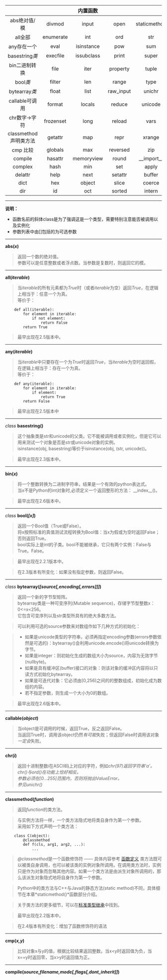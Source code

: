 

|        			|				|	内置函数		|				|		 		|
|:-------------:	|:-------------:| 	:-----:		| 	:-----:		|	:------:	|
|abs绝对值/模			|divmod  		|input  		|open  			|staticmethod  	|
|all全部				|enumerate  	|int  			|ord  			|str  			|
|any存在一个			|eval  			|isinstance  	|pow  			|sum  			|
|basestring*类*		|execfile  		|issubclass  	|print  		|super  		|
|bin二进制转换		|file  			|iter  			|property  		|tuple  		|
|bool*类*			|filter  		|len  			|range  		|type  			|
|bytearray*类*  		|float  		|list  			|raw_input  	|unichr  		|
|callable可调用		|format  		|locals  		|reduce  		|unicode  		|
|chr数字->字符		|frozenset  	|long  			|reload  		|vars  			|
|classmethod声明类方法|getattr  		|map  			|repr  			|xrange  		|
|cmp 比较			|globals  		|max  			|reversed  		|zip  			|
|compile  			|hasattr  		|memoryview  	|round  		|\_\_import\_\_ |
|complex  			|hash  			|min  			|set  			|apply  		|
|delattr  			|help  			|next  			|setattr  		|buffer  		|
|dict  				|hex  			|object  		|slice  		|coerce  		|
|dir  				|id  			|oct  			|sorted  		|intern  		|

- - - 
**说明：**  
* 函数名前的斜体class是为了强调这是一个类型，需要特别注意能否被调用以及实例化  
* 参数列表中由[]包括的为可选参数

- - -

**abs(*x*)**  
>	返回一个数的绝对值。  
	参数可以是任意整数或者浮点数。当参数是复数时，则返回它的模。

- - -

**all(*iterable*)**  
>	当*iterable*的所有元素都为*True*时（或者*iterable*为空）返回*True*，在逻辑上相当于：任意一个为真。  
	等价于：

		def all(iterable):  
			for element in iterable:  
				if not element:  
					return False  
			return True

>	最早出现在2.5版本中。

- - -

**any(*iterable*)**
>	当*iterable*中只要存在一个为*True*时返回*True*，当*iterable*为空时返回假，在逻辑上相当于：存在一个为真。  
	等价于：

		def any(iterable):
		    for element in iterable:
		        if element:
		            return True
		    return False
>	最早出现在2.5版本中

- - -

*class* **basestring()**
>	这个抽象类是str和unicode的父类。它不能被调用或者实例化，但是它可以用来测试一个对象是否是str或unicode对象的实例。  
	isinstance(obj, basestring)等价于isinstance(obj, (str, unicode))。  

>	最早出现在2.3版本中。  

- - -

**bin(*x*)**
>	将一个整数转换为二进制字符串，结果是一个有效的python表达式。  
	当x不是Python的int对象时,必须定义一个返回整形的方法： \_\_index\_\_()。  

>	最早出现在2.6版本中。

- - -

*class* **bool(*[x]*)**
>	返回一个Bool值（True或False）。  
	将x按照标准的真值测试流程转换为Bool值：当x为假或为空时返回False；否则返回True。  
	bool实际上是int的子类。bool不能被继承，它只有两个实例：False与True。False。  

>	最早出现在2.2.1版本中。

>	在2.3版本有所变化：如果没有指定参数，则返回False。	

- - -

*class* **bytearray(*[source[,encoding[,errors]]]*)**
>	返回一个新的字节型矩阵。  
	bytearray类是一种可变序列(Mutable sequence)，存储字节型整数x：0&lt;=x&lt;256。  
	它包含可变序列以及str类型所具有的绝大多数方法。  
	
>	可以利用可选的source参数来对数组作如下几种方式的初始化：

>	- 如果是unicode类型的字符串，必须再指定encoding参数(errors参数依然是可选的)：bytearray()会利用unicode.encode()将unicode转换为字节。
>	- 如果是integer：则初始化生成的数组大小为source，内容为无效字节(nullbyte)。
>	- 如果是具有缓冲区(buffer)接口的对象：则该对象的缓冲区内容将以只读方式初始化bytearray。
>	- 如果是可迭代对象：它必须由[0,256)之间的的整数组成，初始化成为数组的内容。
>	- 若不指定参数，则生成一个大小为0的数组。

>	最早出现在2.6版本中。

- - -

**callable(*object*)**
>	当object是可调用的时候，返回True，反之返回False。  
	当返回True时，调用该object仍然*有可能*失败；但返回False时调用该对象*一定会*失败。

- - -

**chr(*i*)**
>	返回十进制整数*i*在ASCII码上对应的字符，例如*chr(97)*返回字符串'a'。  
	chr()与ord()在功能上恰好相反。  
	参数必须在[0...255]范围内，否则将抛出ValueError。  
	参见*unichr()*

- - -
**classmethod(*function*)**
>	返回*function*的类方法。  

>	与实例方法将一样，一个类方法隐式地将类自身作为第一个参数。  
	采用如下方式声明一个类方法：

		class C(object):
		    @classmethod
		    def f(cls, arg1, arg2, ...):
		        ...
>	*@classmethod*是一个函数修饰符 —— 具体内容参考
[函数定义](https://docs.python.org/2/reference/compound_stmts.html#function)
>	类方法既可以被类自身调用，也可以被该类的实例对象所调用。在调用类方法时，实例只是作为对象而忽略其他内容。如果一个类方法是由派生对象所调用的，那么该派生对象隐式地将自身作为第一个参数。

>	Python中的类方法与C++与Java的静态方法(static method)不同，具体细节在本章*staticmethod()*函数部分介绍。

>	关于类方法的更多细节，可以在[标准类型继承](https://docs.python.org/2/reference/compound_stmts.html#function)中找到。

>	最早出现在2.2版本中。

>	在2.4版本有所变化：增加了函数修饰符的语法

- - -
**cmp(*x,y*)**
>	比较对象x与y的值，根据比较结果返回整数。当x<y时返回值为负，当x==y时返回零，当x>y时返回值为正。

- - -
**compile(*source,filename,mode[,flags[,dont_inherit]]*)**
>